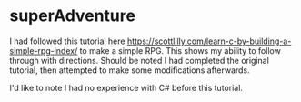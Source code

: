 # superAdventure

I had followed this tutorial here https://scottlilly.com/learn-c-by-building-a-simple-rpg-index/ to make a simple RPG. This shows my ability to follow through with directions. Should be noted I had completed the original tutorial, then attempted to make some modifications afterwards.

I'd like to note I had no experience with C# before this tutorial.
